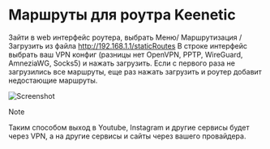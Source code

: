 # Маршруты для роутра Keenetic

 Зайти в web интерфейс роутера, выбрать Меню/ Маршрутизация / Загрузить из файла http://192.168.1.1/staticRoutes В строке интерфейс выбрать ваш VPN конфиг (разницы нет OpenVPN, PPTP, WireGuard, AmneziaWG, Socks5) и нажать загрузить. Если с первого раза не загрузились все маршруты, еще раз нажать загрузить и роутер добавит недостающие маршруты.

![Screenshot](https://rockblack.su/images/Screenshot_153.jpg)
> [!NOTE]
> Таким способом выход в Youtube, Instagram и другие сервисы будет через VPN, а на другие сервисы и сайты через вашего провайдера.
